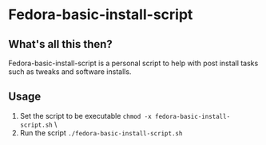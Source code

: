 # Fedora-basic-install-script

## What's all this then?

Fedora-basic-install-script is a personal script to help with post install tasks such as tweaks and software installs. 

## Usage
1. Set the script to be executable `chmod -x fedora-basic-install-script.sh` \
2. Run the script `./fedora-basic-install-script.sh`
